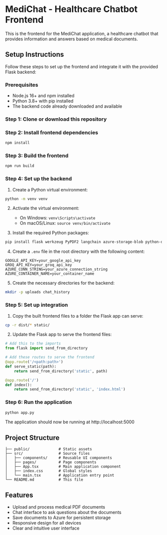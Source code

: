 # MediChat - Healthcare Chatbot Frontend

This is the frontend for the MediChat application, a healthcare chatbot that provides information and answers based on medical documents.

## Setup Instructions

Follow these steps to set up the frontend and integrate it with the provided Flask backend:

### Prerequisites

- Node.js 16+ and npm installed
- Python 3.8+ with pip installed
- The backend code already downloaded and available

### Step 1: Clone or download this repository

### Step 2: Install frontend dependencies

```bash
npm install
```

### Step 3: Build the frontend

```bash
npm run build
```

### Step 4: Set up the backend

1. Create a Python virtual environment:
```bash
python -m venv venv
```

2. Activate the virtual environment:
   - On Windows: `venv\Scripts\activate`
   - On macOS/Linux: `source venv/bin/activate`

3. Install the required Python packages:
```bash
pip install flask werkzeug PyPDF2 langchain azure-storage-blob python-dotenv langchain_google_genai google-generativeai langchain_community langchain_groq
```

4. Create a `.env` file in the root directory with the following content:
```
GOOGLE_API_KEY=your_google_api_key
GROQ_API_KEY=your_groq_api_key
AZURE_CONN_STRING=your_azure_connection_string
AZURE_CONTAINER_NAME=your_container_name
```

5. Create the necessary directories for the backend:
```bash
mkdir -p uploads chat_history
```

### Step 5: Set up integration

1. Copy the built frontend files to a folder the Flask app can serve:
```bash
cp -r dist/* static/
```

2. Update the Flask app to serve the frontend files:
```python
# Add this to the imports
from flask import send_from_directory

# Add these routes to serve the frontend
@app.route('/<path:path>')
def serve_static(path):
    return send_from_directory('static', path)

@app.route('/')
def index():
    return send_from_directory('static', 'index.html')
```

### Step 6: Run the application

```bash
python app.py
```

The application should now be running at http://localhost:5000

## Project Structure

```
├── public/             # Static assets
├── src/                # Source files
│   ├── components/     # Reusable UI components
│   ├── pages/          # Page components
│   ├── App.tsx         # Main application component
│   ├── index.css       # Global styles
│   └── main.tsx        # Application entry point
└── README.md           # This file
```

## Features

- Upload and process medical PDF documents
- Chat interface to ask questions about the documents
- Save documents to Azure for persistent storage
- Responsive design for all devices
- Clear and intuitive user interface
